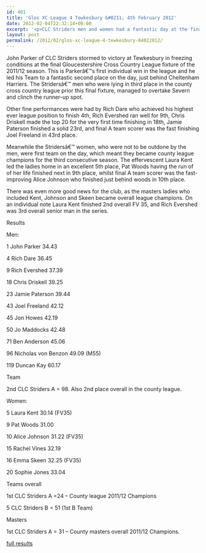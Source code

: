 ```yaml
---
id: 401
title: 'Glos XC League 4 Tewkesbury &#8211; 4th February 2012'
date: 2012-02-04T22:32:14+00:00
excerpt: '<p>CLC Striders men and women had a fantastic day at the final Gloucestershire County Cross Country League fixture of the 2011/2012 season held in freezing conditions.</p>'
layout: post
permalink: /2012/02/glos-xc-league-4-tewkesbury-04022012/
---
```

</p> 

John Parker of CLC Striders stormed to victory at Tewkesbury in freezing conditions at the final Gloucestershire Cross Country League fixture of the 2011/12 season. This is Parkerâ€™s first individual win in the league and he led his Team to a fantastic second place on the day, just behind Cheltenham Harriers. The Stridersâ€™ men who were lying in third place in the county cross country league prior this final fixture, managed to overtake Severn and clinch the runner-up spot.

Other fine performances were had by Rich Dare who achieved his highest ever league position to finish 4th, Rich Evershed ran well for 9th, Chris Driskell made the top 20 for the very first time finishing in 18th, Jamie Paterson finished a solid 23rd, and final A team scorer was the fast finishing Joel Freeland in 43rd place.

Meanwhile the Stridersâ€™ women, who were not to be outdone by the men, were first team on the day, which meant they became county league champions for the third consecutive season. The effervescent Laura Kent led the ladies home in an excellent 5th place, Pat Woods having the run of of her life finished next in 9th place, whilst final A team scorer was the fast-improving Alice Johnson who finished just behind woods in 10th place.

There was even more good news for the club, as the masters ladies who included Kent, Johnson and Skeen became overall league champions. On an individual note Laura Kent finished 2nd overall FV 35, and Rich Evershed was 3rd overall senior man in the series.

Results 

Men:

1 John Parker 34.43

4 Rich Dare 36.45

9 Rich Evershed 37.39

18 Chris Driskell 39.25

23 Jamie Paterson 39.44

43 Joel Freeland 42.12

45 Jon Howes 42.19

50 Jo Maddocks 42.48

71 Ben Anderson 45.06

96 Nicholas von Benzon 49.09 (M55)

119 Duncan Kay 60.17

Team

2nd CLC Striders A = 98. Also 2nd place overall in the county league.

Women:

5 Laura Kent 30.14 (FV35)

9 Pat Woods 31.00

10 Alice Johnson 31.22 (FV35)

15 Rachel Vines 32.19

16 Emma Skeen 32.25 (FV35)

20 Sophie Jones 33.04

Teams overall

1st CLC Striders A =24 &#8211; County league 2011/12 Champions

5 CLC Striders B = 51 (1st B Team)

Masters

1st CLC Striders A = 31 &#8211; County masters overall 2011/12 Champions.

<a href="http://www.clcstriders-runningclub.co.uk/images/documents/glosleague4.pdf" target="_blank" rel="nofollow">full results</a>